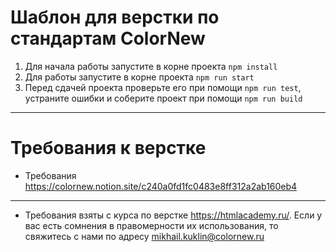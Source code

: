 # Шаблон для верстки по стандартам ColorNew

1. Для начала работы запустите в корне проекта ```npm install```
2. Для работы запустите в корне проекта ```npm run start```
3. Перед сдачей проекта проверьте его при помощи ```npm run test```, устраните ошибки и соберите проект
при помощи ```npm run build```

---

# Требования к верстке

- Требования https://colornew.notion.site/c240a0fd1fc0483e8ff312a2ab160eb4
  
---
- Требования взяты с курса по верстке https://htmlacademy.ru/. Если у вас есть сомнения в правомерности их использования, то свяжитесь с нами по адресу mikhail.kuklin@colornew.ru 

